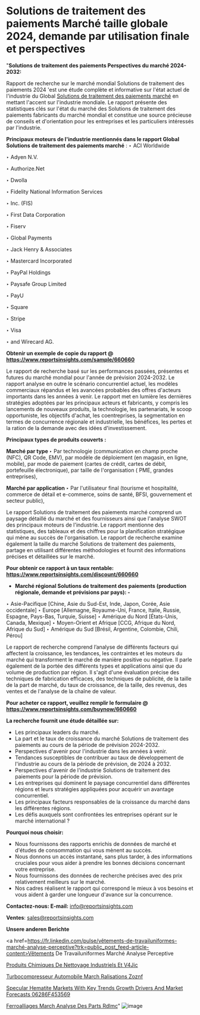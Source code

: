 # Solutions de traitement des paiements Marché taille globale 2024, demande par utilisation finale et perspectives

 "<strong>Solutions de traitement des paiements Perspectives du marché 2024-2032:</strong>

Rapport de recherche sur le marché mondial Solutions de traitement des paiements 2024 'est une étude complète et informative sur l'état actuel de l'industrie du Global <a href=https://www.reportsinsights.com/sample/660660>Solutions de traitement des paiements marché</a> en mettant l'accent sur l'industrie mondiale. Le rapport présente des statistiques clés sur l'état du marché des Solutions de traitement des paiements fabricants du marché mondial et constitue une source précieuse de conseils et d'orientation pour les entreprises et les particuliers intéressés par l'industrie.

<strong>Principaux moteurs de l'industrie mentionnés dans le rapport Global Solutions de traitement des paiements marché</strong> :
‣ ACI Worldwide

‣ Adyen N.V.

‣ Authorize.Net

‣ Dwolla

‣ Fidelity National Information Services

‣ Inc. (FIS)

‣ First Data Corporation

‣ Fiserv

‣ Global Payments

‣ Jack Henry &amp; Associates

‣ Mastercard Incorporated

‣ PayPal Holdings

‣ Paysafe Group Limited

‣ PayU

‣ Square

‣ Stripe

‣ Visa

‣ and Wirecard AG.

<strong>Obtenir un exemple de copie du rapport @ <a href=https://www.reportsinsights.com/sample/660660>https://www.reportsinsights.com/sample/660660</a></strong>

Le rapport de recherche basé sur les performances passées, présentes et futures du marché mondial pour l'année de prévision 2024-2032. Le rapport analyse en outre le scénario concurrentiel actuel, les modèles commerciaux répandus et les avancées probables des offres d'acteurs importants dans les années à venir. Le rapport met en lumière les dernières stratégies adoptées par les principaux acteurs et fabricants, y compris les lancements de nouveaux produits, la technologie, les partenariats, le scoop opportuniste, les objectifs d'achat, les coentreprises, la segmentation en termes de concurrence régionale et industrielle, les bénéfices, les pertes et la ration de la demande avec des idées d'investissement.

<strong>Principaux types de produits couverts :</strong>

<strong>Marché par type </strong>
‣ Par technologie (communication en champ proche (NFC), QR Code, EMV), par modèle de déploiement (en magasin, en ligne, mobile), par mode de paiement (cartes de crédit, cartes de débit, portefeuille électronique), par taille de l'organisation ( PME, grandes entreprises),

<strong>Marché par application </strong>
‣ Par l'utilisateur final (tourisme et hospitalité, commerce de détail et e-commerce, soins de santé, BFSI, gouvernement et secteur public),

Le rapport Solutions de traitement des paiements marché comprend un paysage détaillé du marché et des fournisseurs ainsi que l'analyse SWOT des principaux moteurs de l'industrie. Le rapport mentionne des statistiques, des tableaux et des chiffres pour la planification stratégique qui mène au succès de l'organisation. Le rapport de recherche examine également la taille du marché Solutions de traitement des paiements, partage en utilisant différentes méthodologies et fournit des informations précises et détaillées sur le marché.

<strong>Pour obtenir ce rapport à un taux rentable: <a href=https://www.reportsinsights.com/discount/660660>https://www.reportsinsights.com/discount/660660</a></strong>
<ul>
  <li><strong>Marché régional Solutions de traitement des paiements (production régionale, demande et prévisions par pays): -</strong></li>
</ul>
‣ Asie-Pacifique [Chine, Asie du Sud-Est, Inde, Japon, Corée, Asie occidentale]
‣ Europe [Allemagne, Royaume-Uni, France, Italie, Russie, Espagne, Pays-Bas, Turquie, Suisse]
‣ Amérique du Nord [États-Unis, Canada, Mexique]
‣ Moyen-Orient et Afrique [CCG, Afrique du Nord, Afrique du Sud]
‣ Amérique du Sud [Brésil, Argentine, Colombie, Chili, Pérou]

Le rapport de recherche comprend l’analyse de différents facteurs qui affectent la croissance, les tendances, les contraintes et les moteurs du marché qui transforment le marché de manière positive ou négative. Il parle également de la portée des différents types et applications ainsi que du volume de production par région. Il s'agit d'une évaluation précise des techniques de fabrication efficaces, des techniques de publicité, de la taille de la part de marché, du taux de croissance, de la taille, des revenus, des ventes et de l'analyse de la chaîne de valeur.

<strong>Pour acheter ce rapport, veuillez remplir le formulaire @   <a href=https://www.reportsinsights.com/buynow/660660>https://www.reportsinsights.com/buynow/660660</a></strong>

<strong>La recherche fournit une étude détaillée sur:</strong>
<ul>
  <li>Les principaux leaders du marché.</li>
  <li>La part et le taux de croissance du marché Solutions de traitement des paiements au cours de la période de prévision 2024-2032.</li>
  <li>Perspectives d'avenir pour l'industrie dans les années à venir.</li>
  <li>Tendances susceptibles de contribuer au taux de développement de l'industrie au cours de la période de prévision, de 2024 à 2032.</li>
  <li>Perspectives d'avenir de l'industrie Solutions de traitement des paiements pour la période de prévision.</li>
  <li>Les entreprises qui dominent le paysage concurrentiel dans différentes régions et leurs stratégies appliquées pour acquérir un avantage concurrentiel.</li>
  <li>Les principaux facteurs responsables de la croissance du marché dans les différentes régions.</li>
  <li>Les défis auxquels sont confrontées les entreprises opérant sur le marché international ?</li>
</ul>
<strong>Pourquoi nous choisir:</strong>
<ul>
  <li>Nous fournissons des rapports enrichis de données de marché et d'études de consommation qui vous mènent au succès.</li>
  <li>Nous donnons un accès instantané, sans plus tarder, à des informations cruciales pour vous aider à prendre les bonnes décisions concernant votre entreprise.</li>
  <li>Nous fournissons des données de recherche précises avec des prix relativement meilleurs sur le marché.</li>
  <li>Nos cadres réalisent le rapport qui correspond le mieux à vos besoins et vous aident à garder une longueur d'avance sur la concurrence.</li>
</ul>
<strong>Contactez-nous:
</strong><strong>E-mail:</strong> <a href=mailto:info@reportsinsights.com>info@reportsinsights.com</a>

<strong>Ventes</strong>: <a href=mailto:sales@reportsinsights.com>sales@reportsinsights.com</a>

<strong>Unsere anderen Berichte</strong>

<a href=https://fr.linkedin.com/pulse/vêtements-de-travailuniformes-marché-analyse-perceptive?trk=public_post_feed-article-content>Vêtements De Travailuniformes Marché Analyse Perceptive</a>

<a href=https://www.linkedin.com/pulse/produits-chimiques-de-nettoyage-industriels-et-v4jic/>Produits Chimiques De Nettoyage Industriels Et V4Jic</a>

<a href=https://www.linkedin.com/pulse/turbocompresseur-automobile-march%C3%A9-r%C3%A9alisations-zoznf/>Turbocompresseur Automobile March Ralisations Zoznf</a>

<a href=https://medium.com/@a86515711/specular-hematite-markets-with-key-trends-growth-drivers-and-market-forecasts-06286f453569>Specular Hematite Markets With Key Trends Growth Drivers And Market Forecasts 06286F453569</a>

<a href=https://www.linkedin.com/pulse/ferroalliages-march%C3%A9-analyse-des-parts-rdlmc/>Ferroalliages March Analyse Des Parts Rdlmc</a>"
![image](https://github.com/daminid12/RImarketgrowth/assets/158430485/83bd48cd-7042-4acb-ac51-a850c87ef1a7)
